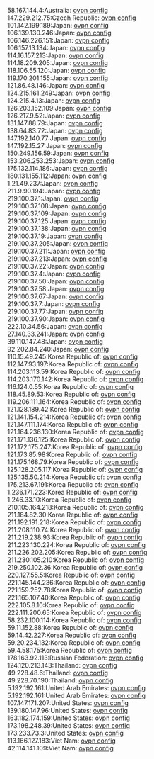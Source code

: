 58.167.144.4:Australia: [ovpn config](vpn/58_167_144_4.ovpn)  
147.229.212.75:Czech Republic: [ovpn config](vpn/147_229_212_75.ovpn)  
101.142.199.189:Japan: [ovpn config](vpn/101_142_199_189.ovpn)  
106.139.130.246:Japan: [ovpn config](vpn/106_139_130_246.ovpn)  
106.146.226.151:Japan: [ovpn config](vpn/106_146_226_151.ovpn)  
106.157.13.134:Japan: [ovpn config](vpn/106_157_13_134.ovpn)  
114.16.157.213:Japan: [ovpn config](vpn/114_16_157_213.ovpn)  
114.18.209.205:Japan: [ovpn config](vpn/114_18_209_205.ovpn)  
118.106.55.120:Japan: [ovpn config](vpn/118_106_55_120.ovpn)  
119.170.201.155:Japan: [ovpn config](vpn/119_170_201_155.ovpn)  
121.86.48.146:Japan: [ovpn config](vpn/121_86_48_146.ovpn)  
124.215.161.249:Japan: [ovpn config](vpn/124_215_161_249.ovpn)  
124.215.4.13:Japan: [ovpn config](vpn/124_215_4_13.ovpn)  
126.203.152.109:Japan: [ovpn config](vpn/126_203_152_109.ovpn)  
126.217.9.52:Japan: [ovpn config](vpn/126_217_9_52.ovpn)  
131.147.88.79:Japan: [ovpn config](vpn/131_147_88_79.ovpn)  
138.64.83.72:Japan: [ovpn config](vpn/138_64_83_72.ovpn)  
147.192.140.77:Japan: [ovpn config](vpn/147_192_140_77.ovpn)  
147.192.15.27:Japan: [ovpn config](vpn/147_192_15_27.ovpn)  
150.249.156.59:Japan: [ovpn config](vpn/150_249_156_59.ovpn)  
153.206.253.253:Japan: [ovpn config](vpn/153_206_253_253.ovpn)  
175.132.114.186:Japan: [ovpn config](vpn/175_132_114_186.ovpn)  
180.131.155.112:Japan: [ovpn config](vpn/180_131_155_112.ovpn)  
1.21.49.237:Japan: [ovpn config](vpn/1_21_49_237.ovpn)  
211.9.90.194:Japan: [ovpn config](vpn/211_9_90_194.ovpn)  
219.100.37.1:Japan: [ovpn config](vpn/219_100_37_1.ovpn)  
219.100.37.108:Japan: [ovpn config](vpn/219_100_37_108.ovpn)  
219.100.37.109:Japan: [ovpn config](vpn/219_100_37_109.ovpn)  
219.100.37.125:Japan: [ovpn config](vpn/219_100_37_125.ovpn)  
219.100.37.138:Japan: [ovpn config](vpn/219_100_37_138.ovpn)  
219.100.37.19:Japan: [ovpn config](vpn/219_100_37_19.ovpn)  
219.100.37.205:Japan: [ovpn config](vpn/219_100_37_205.ovpn)  
219.100.37.211:Japan: [ovpn config](vpn/219_100_37_211.ovpn)  
219.100.37.213:Japan: [ovpn config](vpn/219_100_37_213.ovpn)  
219.100.37.22:Japan: [ovpn config](vpn/219_100_37_22.ovpn)  
219.100.37.4:Japan: [ovpn config](vpn/219_100_37_4.ovpn)  
219.100.37.50:Japan: [ovpn config](vpn/219_100_37_50.ovpn)  
219.100.37.58:Japan: [ovpn config](vpn/219_100_37_58.ovpn)  
219.100.37.67:Japan: [ovpn config](vpn/219_100_37_67.ovpn)  
219.100.37.7:Japan: [ovpn config](vpn/219_100_37_7.ovpn)  
219.100.37.77:Japan: [ovpn config](vpn/219_100_37_77.ovpn)  
219.100.37.90:Japan: [ovpn config](vpn/219_100_37_90.ovpn)  
222.10.34.56:Japan: [ovpn config](vpn/222_10_34_56.ovpn)  
27.140.33.241:Japan: [ovpn config](vpn/27_140_33_241.ovpn)  
39.110.147.48:Japan: [ovpn config](vpn/39_110_147_48.ovpn)  
92.202.84.240:Japan: [ovpn config](vpn/92_202_84_240.ovpn)  
110.15.49.245:Korea Republic of: [ovpn config](vpn/110_15_49_245.ovpn)  
112.147.93.197:Korea Republic of: [ovpn config](vpn/112_147_93_197.ovpn)  
114.203.113.59:Korea Republic of: [ovpn config](vpn/114_203_113_59.ovpn)  
114.203.170.142:Korea Republic of: [ovpn config](vpn/114_203_170_142.ovpn)  
116.124.0.55:Korea Republic of: [ovpn config](vpn/116_124_0_55.ovpn)  
118.45.89.53:Korea Republic of: [ovpn config](vpn/118_45_89_53.ovpn)  
119.206.111.164:Korea Republic of: [ovpn config](vpn/119_206_111_164.ovpn)  
121.128.189.42:Korea Republic of: [ovpn config](vpn/121_128_189_42.ovpn)  
121.141.154.214:Korea Republic of: [ovpn config](vpn/121_141_154_214.ovpn)  
121.147.111.174:Korea Republic of: [ovpn config](vpn/121_147_111_174.ovpn)  
121.164.236.130:Korea Republic of: [ovpn config](vpn/121_164_236_130.ovpn)  
121.171.136.125:Korea Republic of: [ovpn config](vpn/121_171_136_125.ovpn)  
121.172.175.247:Korea Republic of: [ovpn config](vpn/121_172_175_247.ovpn)  
121.173.85.98:Korea Republic of: [ovpn config](vpn/121_173_85_98.ovpn)  
121.175.168.79:Korea Republic of: [ovpn config](vpn/121_175_168_79.ovpn)  
125.128.205.117:Korea Republic of: [ovpn config](vpn/125_128_205_117.ovpn)  
125.135.50.214:Korea Republic of: [ovpn config](vpn/125_135_50_214.ovpn)  
175.213.67.191:Korea Republic of: [ovpn config](vpn/175_213_67_191.ovpn)  
1.236.171.223:Korea Republic of: [ovpn config](vpn/1_236_171_223.ovpn)  
1.246.33.10:Korea Republic of: [ovpn config](vpn/1_246_33_10.ovpn)  
210.105.164.218:Korea Republic of: [ovpn config](vpn/210_105_164_218.ovpn)  
211.184.82.30:Korea Republic of: [ovpn config](vpn/211_184_82_30.ovpn)  
211.192.191.218:Korea Republic of: [ovpn config](vpn/211_192_191_218.ovpn)  
211.208.110.74:Korea Republic of: [ovpn config](vpn/211_208_110_74.ovpn)  
211.219.238.93:Korea Republic of: [ovpn config](vpn/211_219_238_93.ovpn)  
211.223.130.224:Korea Republic of: [ovpn config](vpn/211_223_130_224.ovpn)  
211.226.202.205:Korea Republic of: [ovpn config](vpn/211_226_202_205.ovpn)  
211.230.105.210:Korea Republic of: [ovpn config](vpn/211_230_105_210.ovpn)  
219.250.102.36:Korea Republic of: [ovpn config](vpn/219_250_102_36.ovpn)  
220.127.55.5:Korea Republic of: [ovpn config](vpn/220_127_55_5.ovpn)  
221.145.144.236:Korea Republic of: [ovpn config](vpn/221_145_144_236.ovpn)  
221.159.252.78:Korea Republic of: [ovpn config](vpn/221_159_252_78.ovpn)  
221.165.107.40:Korea Republic of: [ovpn config](vpn/221_165_107_40.ovpn)  
222.105.8.10:Korea Republic of: [ovpn config](vpn/222_105_8_10.ovpn)  
222.111.200.65:Korea Republic of: [ovpn config](vpn/222_111_200_65.ovpn)  
58.232.100.114:Korea Republic of: [ovpn config](vpn/58_232_100_114.ovpn)  
59.11.152.88:Korea Republic of: [ovpn config](vpn/59_11_152_88.ovpn)  
59.14.42.227:Korea Republic of: [ovpn config](vpn/59_14_42_227.ovpn)  
59.20.234.132:Korea Republic of: [ovpn config](vpn/59_20_234_132.ovpn)  
59.4.58.175:Korea Republic of: [ovpn config](vpn/59_4_58_175.ovpn)  
178.163.92.113:Russian Federation: [ovpn config](vpn/178_163_92_113.ovpn)  
124.120.213.143:Thailand: [ovpn config](vpn/124_120_213_143.ovpn)  
49.228.48.6:Thailand: [ovpn config](vpn/49_228_48_6.ovpn)  
49.228.70.190:Thailand: [ovpn config](vpn/49_228_70_190.ovpn)  
5.192.192.161:United Arab Emirates: [ovpn config](vpn/5_192_192_161.ovpn)  
5.192.192.161:United Arab Emirates: [ovpn config](vpn/5_192_192_161.ovpn)  
107.147.171.207:United States: [ovpn config](vpn/107_147_171_207.ovpn)  
139.180.147.96:United States: [ovpn config](vpn/139_180_147_96.ovpn)  
163.182.174.159:United States: [ovpn config](vpn/163_182_174_159.ovpn)  
173.198.248.39:United States: [ovpn config](vpn/173_198_248_39.ovpn)  
173.233.73.3:United States: [ovpn config](vpn/173_233_73_3.ovpn)  
113.166.127.183:Viet Nam: [ovpn config](vpn/113_166_127_183.ovpn)  
42.114.141.109:Viet Nam: [ovpn config](vpn/42_114_141_109.ovpn)  
